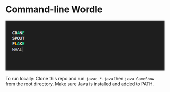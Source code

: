 # Command-line Wordle

![Screenshot of command line Wordle.](./img/hero.png)

To run locally: Clone this repo and run `javac *.java` then `java GameShow` from the root directory. Make sure Java is installed and added to PATH.
